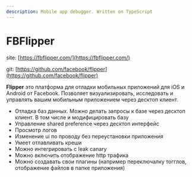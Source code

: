 ```yaml
---
description: Mobile app debugger. Written on TypeScript
---
```


# FBFlipper

site: [https://fbflipper.com/](https://fbflipper.com/)

git: [https://github.com/facebook/flipper](https://github.com/facebook/flipper)

**Flipper** это платформа для отладки мобильных приложений для iOS и Android от Facebook. Позволяет визуализировать, исследовать и управлять вашим мобильным приложением через десктоп клиент.

* Отладка баз данных. Можно делать запросы к базе через десктоп клиент. В том числе и модифицировать базу
* Управление shared preference через десктоп интерфейс
* Просмотр логов
* Изменение ui по проводу без переустановки приложения
* Умеет отлавливать креши
* Можно интегрировать с leak canary
* Можно включить отображение http трафика
* Можно создавать свои плагины \(например переключалку тогглов, отображение файлов в папке приложения\)

